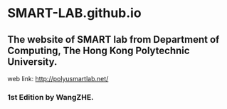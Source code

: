# SMART-LAB.github.io
The website of SMART lab from Department of Computing, The Hong Kong Polytechnic University.
---
web link: http://polyusmartlab.net/
### 1st Edition by WangZHE.
